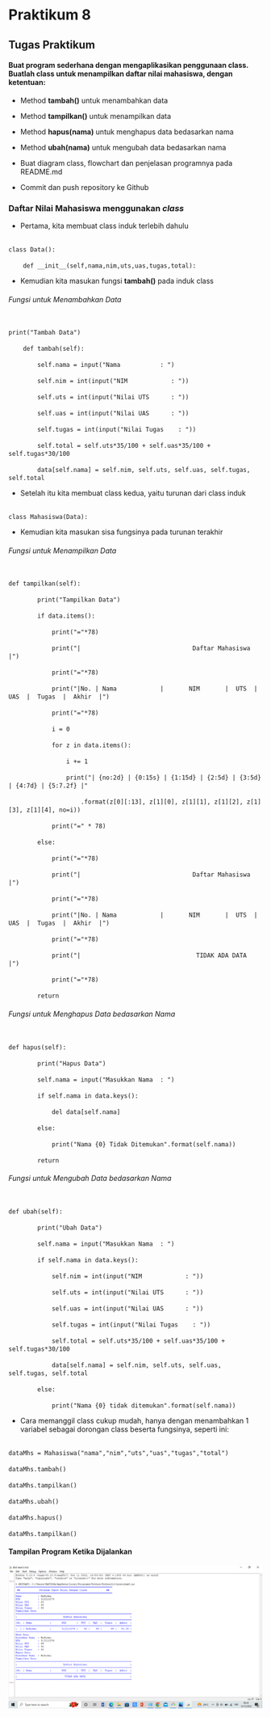 # Praktikum 8 

## Tugas Praktikum

#### Buat program sederhana dengan mengaplikasikan penggunaan class. Buatlah class untuk menampilkan daftar nilai mahasiswa, dengan ketentuan:

- Method **tambah()** untuk menambahkan data

- Method **tampilkan()** untuk menampilkan data

- Method **hapus(nama)** untuk menghapus data bedasarkan nama

- Method **ubah(nama)** untuk mengubah data bedasarkan nama

- Buat diagram class, flowchart dan penjelasan programnya pada README.md

- Commit dan push repository ke Github


### Daftar Nilai Mahasiswa menggunakan *class*

- Pertama, kita membuat class induk terlebih dahulu

```

class Data():

    def __init__(self,nama,nim,uts,uas,tugas,total):

```

- Kemudian kita masukan fungsi **tambah()** pada induk class

###### Fungsi untuk Menambahkan Data

```

print("Tambah Data")

    def tambah(self):

        self.nama = input("Nama           : ")

        self.nim = int(input("NIM            : "))

        self.uts = int(input("Nilai UTS      : "))

        self.uas = int(input("Nilai UAS      : "))

        self.tugas = int(input("Nilai Tugas    : "))

        self.total = self.uts*35/100 + self.uas*35/100 + self.tugas*30/100

        data[self.nama] = self.nim, self.uts, self.uas, self.tugas, self.total

```

- Setelah itu kita membuat class kedua, yaitu turunan dari class induk

```

class Mahasiswa(Data):

```

- Kemudian kita masukan sisa fungsinya pada turunan terakhir

###### Fungsi untuk Menampilkan Data

```

def tampilkan(self):

        print("Tampilkan Data")

        if data.items():

            print("="*78)

            print("|                               Daftar Mahasiswa                             |")

            print("="*78)

            print("|No. | Nama            |       NIM       |  UTS  |  UAS  |  Tugas  |  Akhir  |")

            print("="*78)

            i = 0

            for z in data.items():

                i += 1

                print("| {no:2d} | {0:15s} | {1:15d} | {2:5d} | {3:5d} | {4:7d} | {5:7.2f} |"

                    .format(z[0][:13], z[1][0], z[1][1], z[1][2], z[1][3], z[1][4], no=i))

            print("=" * 78)

        else:

            print("="*78)

            print("|                               Daftar Mahasiswa                             |")

            print("="*78)

            print("|No. | Nama            |       NIM       |  UTS  |  UAS  |  Tugas  |  Akhir  |")

            print("="*78)

            print("|                                TIDAK ADA DATA                              |")

            print("="*78)

        return

```

###### Fungsi untuk Menghapus Data bedasarkan Nama

```

def hapus(self):

        print("Hapus Data")

        self.nama = input("Masukkan Nama  : ")

        if self.nama in data.keys():

            del data[self.nama]

        else:

            print("Nama {0} Tidak Ditemukan".format(self.nama))

        return

```

###### Fungsi untuk Mengubah Data bedasarkan Nama

```

def ubah(self):

        print("Ubah Data")

        self.nama = input("Masukkan Nama  : ")

        if self.nama in data.keys():

            self.nim = int(input("NIM            : "))

            self.uts = int(input("Nilai UTS      : "))

            self.uas = int(input("Nilai UAS      : "))

            self.tugas = int(input("Nilai Tugas    : "))

            self.total = self.uts*35/100 + self.uas*35/100 + self.tugas*30/100

            data[self.nama] = self.nim, self.uts, self.uas, self.tugas, self.total

        else:

            print("Nama {0} tidak ditemukan".format(self.nama))

```

- Cara memanggil class cukup mudah, hanya dengan menambahkan 1 variabel sebagai dorongan class beserta fungsinya, seperti ini:

```

dataMhs = Mahasiswa("nama","nim","uts","uas","tugas","total")

dataMhs.tambah()

dataMhs.tampilkan()

dataMhs.ubah()

dataMhs.hapus()

dataMhs.tampilkan()

```

#### Tampilan Program Ketika Dijalankan

![gambar](gambar/bar1.png)
